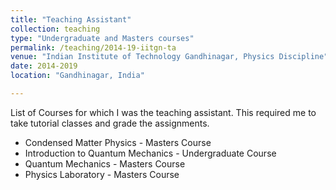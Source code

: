 ```yaml
---
title: "Teaching Assistant"
collection: teaching
type: "Undergraduate and Masters courses"
permalink: /teaching/2014-19-iitgn-ta
venue: "Indian Institute of Technology Gandhinagar, Physics Discipline"
date: 2014-2019
location: "Gandhinagar, India"

---
```


List of Courses for which I was the teaching assistant. This required me to take tutorial classes and grade the assignments. 

* Condensed Matter Physics - Masters Course 
* Introduction to Quantum Mechanics - Undergraduate Course
* Quantum Mechanics - Masters Course
* Physics Laboratory - Masters Course
